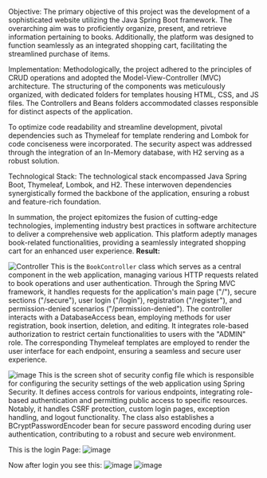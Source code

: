 Objective:
The primary objective of this project was the development of a sophisticated website utilizing the Java Spring Boot framework. The overarching aim was to proficiently organize, present, and retrieve information pertaining to books. Additionally, the platform was designed to function seamlessly as an integrated shopping cart, facilitating the streamlined purchase of items.

Implementation:
Methodologically, the project adhered to the principles of CRUD operations and adopted the Model-View-Controller (MVC) architecture. The structuring of the components was meticulously organized, with dedicated folders for templates housing HTML, CSS, and JS files. The Controllers and Beans folders accommodated classes responsible for distinct aspects of the application.

To optimize code readability and streamline development, pivotal dependencies such as Thymeleaf for template rendering and Lombok for code conciseness were incorporated. The security aspect was addressed through the integration of an In-Memory database, with H2 serving as a robust solution.

Technological Stack:
The technological stack encompassed Java Spring Boot, Thymeleaf, Lombok, and H2. These interwoven dependencies synergistically formed the backbone of the application, ensuring a robust and feature-rich foundation.

In summation, the project epitomizes the fusion of cutting-edge technologies, implementing industry best practices in software architecture to deliver a comprehensive web application. This platform adeptly manages book-related functionalities, providing a seamlessly integrated shopping cart for an enhanced user experience.
**Result:**

![Controller](https://github.com/aniketsha/Books-Org-Project/assets/90695737/f7de2172-219d-439f-b5a7-4777add7e3a1)
This is the `BookController` class which serves as a central component in the web application, managing various HTTP requests related to book operations and user authentication. Through the Spring MVC framework, it handles requests for the application's main page ("/"), secure sections ("/secure"), user login ("/login"), registration ("/register"), and permission-denied scenarios ("/permission-denied"). The controller interacts with a DatabaseAccess bean, employing methods for user registration, book insertion, deletion, and editing. It integrates role-based authorization to restrict certain functionalities to users with the "ADMIN" role. The corresponding Thymeleaf templates are employed to render the user interface for each endpoint, ensuring a seamless and secure user experience.


![image](https://github.com/aniketsha/Books-Org-Project/assets/90695737/aedb148b-fb35-4a87-be68-ade5928a7cea)
This is the screen shot of security config file which is responsible for configuring the security settings of the web application using Spring Security. It defines access controls for various endpoints, integrating role-based authentication and permitting public access to specific resources. Notably, it handles CSRF protection, custom login pages, exception handling, and logout functionality. The class also establishes a BCryptPasswordEncoder bean for secure password encoding during user authentication, contributing to a robust and secure web environment.

This is the login Page:
![image](https://github.com/aniketsha/Books-Org-Project/assets/90695737/2505d40f-12e1-490b-9c7b-734f014f3bf1)

Now after login you see this:
![image](https://github.com/aniketsha/Books-Org-Project/assets/90695737/e398e9de-fa4c-42d9-a5d6-e80d03f0c888)
![image](https://github.com/aniketsha/Books-Org-Project/assets/90695737/39db687c-6b9e-485a-8a26-f695c7699a9e)


